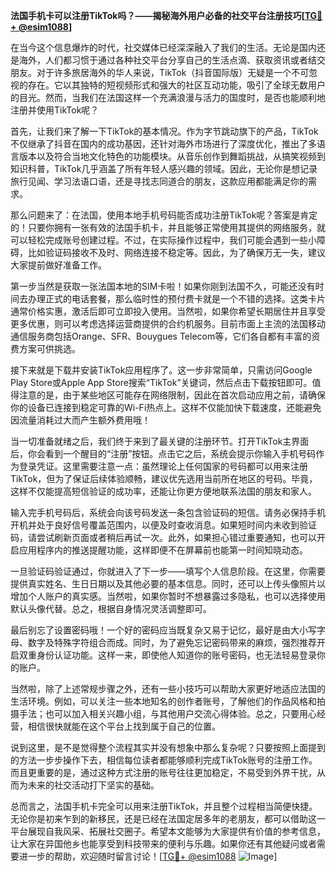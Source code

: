**法国手机卡可以注册TikTok吗？——揭秘海外用户必备的社交平台注册技巧[[TG💪+ @esim1088](https://t.me/s/esim1088)]**

在当今这个信息爆炸的时代，社交媒体已经深深融入了我们的生活。无论是国内还是海外，人们都习惯于通过各种社交平台分享自己的生活点滴、获取资讯或者结交朋友。对于许多旅居海外的华人来说，TikTok（抖音国际版）无疑是一个不可忽视的存在。它以其独特的短视频形式和强大的社区互动功能，吸引了全球无数用户的目光。然而，当我们在法国这样一个充满浪漫与活力的国度时，是否也能顺利地注册并使用TikTok呢？

首先，让我们来了解一下TikTok的基本情况。作为字节跳动旗下的产品，TikTok不仅继承了抖音在国内的成功基因，还针对海外市场进行了深度优化，推出了多语言版本以及符合当地文化特色的功能模块。从音乐创作到舞蹈挑战，从搞笑视频到知识科普，TikTok几乎涵盖了所有年轻人感兴趣的领域。因此，无论你是想记录旅行见闻、学习法语口语，还是寻找志同道合的朋友，这款应用都能满足你的需求。

那么问题来了：在法国，使用本地手机号码能否成功注册TikTok呢？答案是肯定的！只要你拥有一张有效的法国手机卡，并且能够正常使用其提供的网络服务，就可以轻松完成账号创建过程。不过，在实际操作过程中，我们可能会遇到一些小障碍，比如验证码接收不及时、网络连接不稳定等。因此，为了确保万无一失，建议大家提前做好准备工作。

第一步当然是获取一张法国本地的SIM卡啦！如果你刚到法国不久，可能还没有时间去办理正式的电话套餐，那么临时性的预付费卡就是一个不错的选择。这类卡片通常价格实惠，激活后即可立即投入使用。当然啦，如果你希望长期居住并且享受更多优惠，则可以考虑选择运营商提供的合约机服务。目前市面上主流的法国移动通信服务商包括Orange、SFR、Bouygues Telecom等，它们各自都有丰富的资费方案可供挑选。

接下来就是下载并安装TikTok应用程序了。这一步非常简单，只需访问Google Play Store或Apple App Store搜索“TikTok”关键词，然后点击下载按钮即可。值得注意的是，由于某些地区可能存在网络限制，因此在首次启动应用之前，请确保你的设备已连接到稳定可靠的Wi-Fi热点上。这样不仅能加快下载速度，还能避免因流量消耗过大而产生额外费用哦！

当一切准备就绪之后，我们终于来到了最关键的注册环节。打开TikTok主界面后，你会看到一个醒目的“注册”按钮。点击它之后，系统会提示你输入手机号码作为登录凭证。这里需要注意一点：虽然理论上任何国家的号码都可以用来注册TikTok，但为了保证后续体验顺畅，建议优先选用当前所在地区的号码。毕竟，这样不仅能提高短信验证的成功率，还能让你更方便地联系法国的朋友和家人。

输入完手机号码后，系统会向该号码发送一条包含验证码的短信。请务必保持手机开机并处于良好信号覆盖范围内，以便及时查收消息。如果短时间内未收到验证码，请尝试刷新页面或者稍后再试一次。此外，如果担心错过重要通知，也可以开启应用程序内的推送提醒功能，这样即便不在屏幕前也能第一时间知晓动态。

一旦验证码验证通过，你就进入了下一步——填写个人信息阶段。在这里，你需要提供真实姓名、生日日期以及其他必要的基本信息。同时，还可以上传头像照片以增加个人账户的真实感。当然啦，如果你暂时不想暴露过多隐私，也可以选择使用默认头像代替。总之，根据自身情况灵活调整即可。

最后别忘了设置密码哦！一个好的密码应当既复杂又易于记忆，最好是由大小写字母、数字及特殊字符组合而成。同时，为了避免忘记密码带来的麻烦，强烈推荐开启双重身份认证功能。这样一来，即使他人知道你的账号密码，也无法轻易登录你的账户。

当然啦，除了上述常规步骤之外，还有一些小技巧可以帮助大家更好地适应法国的生活环境。例如，可以关注一些本地知名的创作者账号，了解他们的作品风格和拍摄手法；也可以加入相关兴趣小组，与其他用户交流心得体验。总之，只要用心经营，相信很快就能在这个平台上找到属于自己的位置。

说到这里，是不是觉得整个流程其实并没有想象中那么复杂呢？只要按照上面提到的方法一步步操作下去，相信每位读者都能够顺利完成TikTok账号的注册工作。而且更重要的是，通过这种方式注册的账号往往更加稳定，不易受到外界干扰，从而为未来的社交活动打下坚实的基础。

总而言之，法国手机卡完全可以用来注册TikTok，并且整个过程相当简便快捷。无论你是初来乍到的新移民，还是已经在法国定居多年的老朋友，都可以借助这一平台展现自我风采、拓展社交圈子。希望本文能够为大家提供有价值的参考信息，让大家在异国他乡也能享受到科技带来的便利与乐趣。如果你还有其他疑问或者需要进一步的帮助，欢迎随时留言讨论！[[TG💪+ @esim1088](https://t.me/s/esim1088) ![Image](https://i.postimg.cc/4NQfJmqS/Snipaste-2025-05-13-00-14-12.png)]